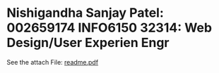 Nishigandha Sanjay Patel: 002659174
INFO6150 32314: Web Design/User Experien Engr
===========================================================================================================================================================

See the attach File:
[readme.pdf](https://github.com/NishigandhaNEU/WebDesign_Assignments_002659174/files/10471684/readme.pdf)

